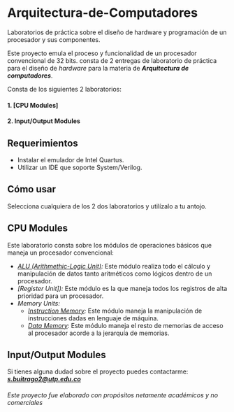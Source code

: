 # Arquitectura-de-Computadores
Laboratorios de práctica sobre el diseño de hardware y programación de un procesador y sus componentes.

Este proyecto emula el proceso y funcionalidad de un procesador convencional de 32 bits. consta de 2 entregas de laboratorio de práctica para el diseño de *hardware* para la materia de ***Arquitectura de computadores***.

Consta de los siguientes 2 laboratorios:

#### 1. [CPU Modules]

#### 2. Input/Output Modules

## Requerimientos
- Instalar el emulador de Intel Quartus.
- Utilizar un IDE que soporte System/Verilog.

## Cómo usar
Selecciona cualquiera de los 2 dos laboratorios y utilízalo a tu antojo.

## CPU Modules
Este laboratorio consta sobre los módulos de operaciones básicos que maneja un procesador convencional:
- *[ALU (Arithmethic-Logic Unit)]():*
Este módulo realiza todo el cálculo y manipulación de datos tanto aritméticos como lógicos dentro de un procesador.
- *[Register Unit]):*
Este módulo es la que maneja todos los registros de alta prioridad para un procesador.
- *Memory Units:*
  - *[Instruction Memory]():*
Este módulo maneja la manipulación de instrucciones dadas en lenguaje de máquina.
  - *[Data Memory]():*
Este módulo maneja el resto de memorias de acceso al procesador acorde a la jerarquía de memorias. 

## Input/Output Modules



Si tienes alguna dudad sobre el proyecto puedes contactarme: 
***[s.buitrago2@utp.edu.co](mailto:s.buitrago2@utp.edu.co)***
###### *Este proyecto fue elaborado con propósitos netamente académicos y no comerciales*
